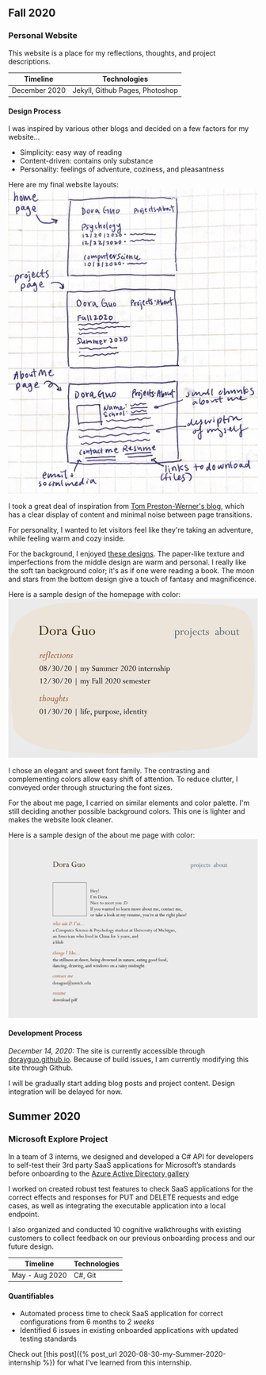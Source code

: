 ## Fall 2020
### Personal Website
This website is a place for my reflections, thoughts, and project descriptions.

|Timeline|Technologies|
|--|--|
| December 2020 | Jekyll, Github Pages, Photoshop |

#### Design Process
I was inspired by various other blogs and decided on a few factors for my website...
 - Simplicity: easy way of reading
 - Content-driven: contains only substance
 - Personality: feelings of adventure, coziness, and pleasantness

Here are my final website layouts:
![website layouts](/assets/website-layout.png)

I took a great deal of inspiration from [Tom Preston-Werner's blog](https://tom.preston-werner.com/), which has a clear display of content and minimal noise between page transitions.

For personality, I wanted to let visitors feel like they're taking an adventure, while feeling warm and cozy inside. 

For the background, I enjoyed [these designs](https://www.pinterest.com/pin/456411743490215586/). The paper-like texture and imperfections from the middle design are warm and personal. I really like the soft tan background color; it's as if one were reading a book. The moon and stars from the bottom design give a touch of fantasy and magnificence.

Here is a sample design of the homepage with color:
![homepage design with color](/assets/website-design-1.png)

I chose an elegant and sweet font family. The contrasting and complementing colors allow easy shift of attention. To reduce clutter, I conveyed order through structuring the font sizes.

For the about me page, I carried on similar elements and color palette. I'm still deciding another possible background colors. This one is lighter and makes the website look cleaner.

Here is a sample design of the about me page with color:
![about me page design with color](/assets/website-design-2.png)

#### Development Process
*December 14, 2020:*
The site is currently accessible through [dorayguo.github.io](http://dorayguo.github.io/). Because of build issues, I am currently modifying this site through Github. 

I will be gradually start adding blog posts and project content. Design integration will be delayed for now.

## Summer 2020
### Microsoft Explore Project
In a team of 3 interns, we designed and developed a C# API for developers to self-test their 3rd party SaaS applications for Microsoft’s standards before onboarding to the [Azure Active Directory gallery](https://docs.microsoft.com/en-us/azure/active-directory/develop/v2-howto-app-gallery-listing)

I worked on created robust test features to check SaaS applications for the correct effects and responses for PUT and DELETE requests and edge cases, as well as integrating the executable application into a local endpoint.

I also organized and conducted 10 cognitive walkthroughs with existing customers to collect feedback on our previous onboarding process and our future design.

|Timeline|Technologies|
|--|--|
| May - Aug 2020 | C#, Git |

#### Quantifiables
 -  Automated process time to check SaaS application for correct configurations from 6 months to *2 weeks*
 - Identified 6 issues in existing onboarded applications with updated testing standards

Check out [this post]({% post_url 2020-08-30-my-Summer-2020-internship %}) for what I've learned from this internship.

